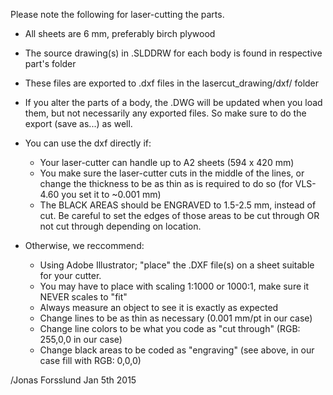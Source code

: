 

  Please note the following for laser-cutting the parts.

  - All sheets are 6 mm, preferably birch plywood
  - The source drawing(s) in .SLDDRW for each body is found in respective part's folder
  - These files are exported to .dxf files in the lasercut_drawing/dxf/ folder
  - If you alter the parts of a body, the .DWG will be updated when you load them, but
    not necessarily any exported files. So make sure to do the export (save as...) as well.
  
  - You can use the dxf directly if:
    * Your laser-cutter can handle up to A2 sheets (594 x 420 mm)
    * You make sure the laser-cutter cuts in the middle of the lines, or change
      the thickness to be as thin as is required to do so (for VLS-4.60 you set it to ~0.001 mm)
    * The BLACK AREAS should be ENGRAVED to 1.5-2.5 mm, instead of cut. Be careful to 
      set the edges of those areas to be cut through OR not cut through depending on location.
  
  - Otherwise, we reccommend:
    * Using Adobe Illustrator; "place" the .DXF file(s) on a sheet suitable for your cutter.
    * You may have to place with scaling 1:1000 or 1000:1, make sure it NEVER scales to "fit"
    * Always measure an object to see it is exactly as expected
    * Change lines to be as thin as necessary (0.001 mm/pt in our case)
    * Change line colors to be what you code as "cut through" (RGB: 255,0,0 in our case)
    * Change black areas to be coded as "engraving" (see above, in our case fill with RGB: 0,0,0)


  /Jonas Forsslund Jan 5th 2015
